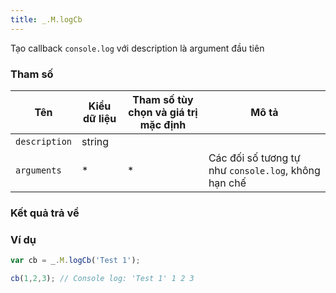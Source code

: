 ```yaml
---
title: _.M.logCb
---
```


Tạo callback <code>console.log</code> với description là argument đầu tiên

### Tham số
<table class="table table-striped">
    <thead>
    <tr>
        <th>Tên</th>
        <th>Kiểu dữ liệu</th>
        <th>Tham số tùy chọn và giá trị mặc định</th>
        <th>Mô tả</th>
    </tr>
    </thead>
    <tbody>
    <tr>
        <td><code>description</code></td>
        <td>string</td>
        <td></td>
        <td></td>
    </tr>
    <tr>
        <td><code>arguments</code></td>
        <td>*</td>
        <td>*</td>
        <td>Các đối số tương tự như <code>console.log</code>, không hạn chế</td>
    </tr>
    </tbody>
</table>

### Kết quả trả về
<dl class="dl-horizontal">
    <dt></dt>
    <dd></dd>
</dl>

### Ví dụ
```js
var cb = _.M.logCb('Test 1');

cb(1,2,3); // Console log: 'Test 1' 1 2 3
```
